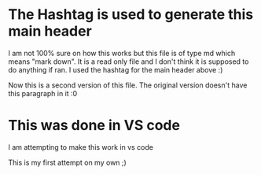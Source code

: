# The Hashtag is used to generate this main header


I am not 100% sure on how this works but this file is of type md which means "mark down". 
It is a read only file and I don't think it is supposed to do anything if ran. 
I used the hashtag for the main header above :)

Now this is a second version of this file. 
The original version doesn't have this paragraph in it :0


# This was done in VS code
I am attempting to make this work in vs code


This is my first attempt on my own ;)